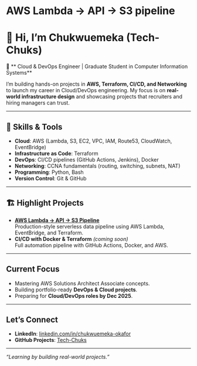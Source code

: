 # AWS Lambda → API → S3 pipeline
# 👋 Hi, I’m Chukwuemeka (Tech-Chuks)

🎯 ** Cloud & DevOps Engineer | Graduate Student in Computer Information Systems**

I’m building hands-on projects in **AWS, Terraform, CI/CD, and Networking** to launch my career in Cloud/DevOps engineering. My focus is on **real-world infrastructure design** and showcasing projects that recruiters and hiring managers can trust.

---

## 🚀 Skills & Tools
- **Cloud**: AWS (Lambda, S3, EC2, VPC, IAM, Route53, CloudWatch, EventBridge)
- **Infrastructure as Code**: Terraform
- **DevOps**: CI/CD pipelines (GitHub Actions, Jenkins), Docker
- **Networking**: CCNA fundamentals (routing, switching, subnets, NAT)
- **Programming**: Python, Bash
- **Version Control**: Git & GitHub

---

## 🏗️ Highlight Projects
- **[AWS Lambda → API → S3 Pipeline](https://github.com/Tech-Chuks/aws-lambda-api-dump)**  
  Production-style serverless data pipeline using AWS Lambda, EventBridge, and Terraform.
- **CI/CD with Docker & Terraform** *(coming soon)*  
  Full automation pipeline with GitHub Actions, Docker, and AWS.

---

##  Current Focus
- Mastering AWS Solutions Architect Associate concepts.  
- Building portfolio-ready **DevOps & Cloud projects**.  
- Preparing for **Cloud/DevOps roles by Dec 2025**.

---

##  Let’s Connect
- **LinkedIn**: [linkedin.com/in/chukwuemeka-okafor](www.linkedin.com/in/chukwuemeka-okafor-381098275)  
- **GitHub Projects**: [Tech-Chuks](https://github.com/Tech-Chuks)

---
*“Learning by building real-world projects.”*
